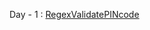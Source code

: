 Day - 1 : [RegexValidatePINcode](https://www.codewars.com/kata/55f8a9c06c018a0d6e000132/train/java)
